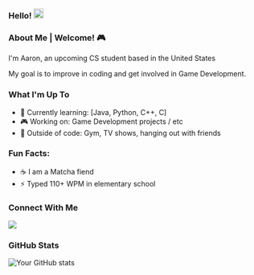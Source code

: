 ### Hello! <img src="https://imgs.search.brave.com/Ry3brmuzdQQtIRx9S6Xa0jKrcKCi-hOvt1ch1HKludw/rs:fit:860:0:0:0/g:ce/aHR0cHM6Ly9tZWRp/YTMuZ2lwaHkuY29t/L21lZGlhL3YxLlky/bGtQVGM1TUdJM05q/RXhhMnRzYVhkamJI/UXpjR1JzWm5ZMGQy/SjROREJ1WjJ4aGFH/ZG9kVGhvWkdWaGVY/ZG9lWEJrZVNabGNE/MTJNVjl6ZEdsamEy/VnljMTl6WldGeVky/Z21ZM1E5Y3cvUTdM/SG1vRndWUDZZYzFz/d1pzL2dpcGh5Lmdp/Zg.gif" alt="Animated Emoji" width="20" />

### About Me | Welcome! 🎮

I'm Aaron, an upcoming CS student based in the United States

My goal is to improve in coding and get involved in Game Development.

### What I'm Up To
- 🎯 Currently learning: [Java, Python, C++, C]
- 🎮 Working on: Game Development projects / etc
- 💪 Outside of code: Gym, TV shows, hanging out with friends
### Fun Facts:
* ☕ I am a Matcha fiend
* ⚡ Typed 110+ WPM in elementary school

### Connect With Me
<a href="[https://www.linkedin.com/in/aaron-huynh-7839072b3/]">
  <img src="https://img.shields.io/badge/LinkedIn-0077B5?style=for-the-badge&logo=linkedin&logoColor=white" />
</a>

### GitHub Stats
![Your GitHub stats](https://github-readme-stats.vercel.app/api?username=aarofps&show_icons=true&theme=dark)


